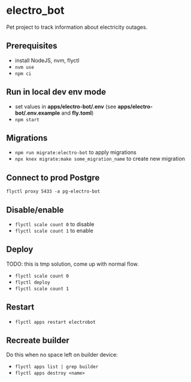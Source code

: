 # electro_bot

Pet project to track information about electricity outages.

## Prerequisites

- install NodeJS, nvm, flyctl
- `nvm use`
- `npm ci`

## Run in local dev env mode

- set values in **apps/electro-bot/.env** (see **apps/electro-bot/.env.example** and **fly.toml**)
- `npm start`

## Migrations

- `npm run migrate:electro-bot` to apply migrations
- `npx knex migrate:make some_migration_name` to create new migration

## Connect to prod Postgre

`flyctl proxy 5433 -a pg-electro-bot`

## Disable/enable

- `flyctl scale count 0` to disable
- `flyctl scale count 1` to enable

## Deploy

TODO: this is tmp solution, come up with normal flow.

- `flyctl scale count 0`
- `flyctl deploy`
- `flyctl scale count 1`

## Restart

- `flyctl apps restart electrobot`

## Recreate builder

Do this when no space left on builder device:

- `flyctl apps list | grep builder`
- `flyctl apps destroy <name>`
